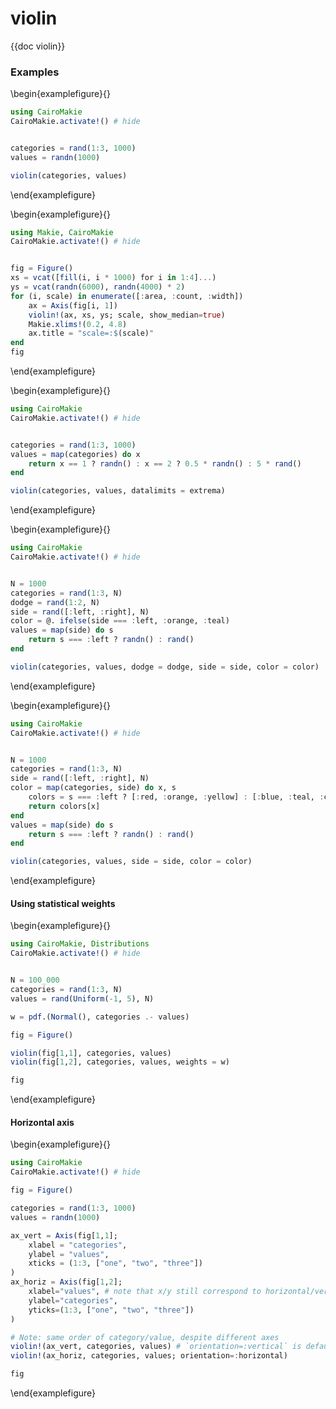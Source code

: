 # violin

{{doc violin}}

### Examples

\begin{examplefigure}{}

```julia
using CairoMakie
CairoMakie.activate!() # hide


categories = rand(1:3, 1000)
values = randn(1000)

violin(categories, values)
```

\end{examplefigure}

\begin{examplefigure}{}

```julia
using Makie, CairoMakie
CairoMakie.activate!() # hide


fig = Figure()
xs = vcat([fill(i, i * 1000) for i in 1:4]...)
ys = vcat(randn(6000), randn(4000) * 2)
for (i, scale) in enumerate([:area, :count, :width])
    ax = Axis(fig[i, 1])
    violin!(ax, xs, ys; scale, show_median=true)
    Makie.xlims!(0.2, 4.8)
    ax.title = "scale=:$(scale)"
end
fig
```

\end{examplefigure}

\begin{examplefigure}{}

```julia
using CairoMakie
CairoMakie.activate!() # hide


categories = rand(1:3, 1000)
values = map(categories) do x
    return x == 1 ? randn() : x == 2 ? 0.5 * randn() : 5 * rand()
end

violin(categories, values, datalimits = extrema)
```

\end{examplefigure}

\begin{examplefigure}{}

```julia
using CairoMakie
CairoMakie.activate!() # hide


N = 1000
categories = rand(1:3, N)
dodge = rand(1:2, N)
side = rand([:left, :right], N)
color = @. ifelse(side === :left, :orange, :teal)
values = map(side) do s
    return s === :left ? randn() : rand()
end

violin(categories, values, dodge = dodge, side = side, color = color)
```

\end{examplefigure}

\begin{examplefigure}{}

```julia
using CairoMakie
CairoMakie.activate!() # hide


N = 1000
categories = rand(1:3, N)
side = rand([:left, :right], N)
color = map(categories, side) do x, s
    colors = s === :left ? [:red, :orange, :yellow] : [:blue, :teal, :cyan]
    return colors[x]
end
values = map(side) do s
    return s === :left ? randn() : rand()
end

violin(categories, values, side = side, color = color)
```

\end{examplefigure}

#### Using statistical weights

\begin{examplefigure}{}

```julia
using CairoMakie, Distributions
CairoMakie.activate!() # hide


N = 100_000
categories = rand(1:3, N)
values = rand(Uniform(-1, 5), N)

w = pdf.(Normal(), categories .- values)

fig = Figure()

violin(fig[1,1], categories, values)
violin(fig[1,2], categories, values, weights = w)

fig
```

\end{examplefigure}

#### Horizontal axis

\begin{examplefigure}{}

```julia
using CairoMakie
CairoMakie.activate!() # hide

fig = Figure()

categories = rand(1:3, 1000)
values = randn(1000)

ax_vert = Axis(fig[1,1];
    xlabel = "categories",
    ylabel = "values",
    xticks = (1:3, ["one", "two", "three"])
)
ax_horiz = Axis(fig[1,2];
    xlabel="values", # note that x/y still correspond to horizontal/vertical axes respectively
    ylabel="categories",
    yticks=(1:3, ["one", "two", "three"])
)

# Note: same order of category/value, despite different axes
violin!(ax_vert, categories, values) # `orientation=:vertical` is default
violin!(ax_horiz, categories, values; orientation=:horizontal)

fig
```

\end{examplefigure}
